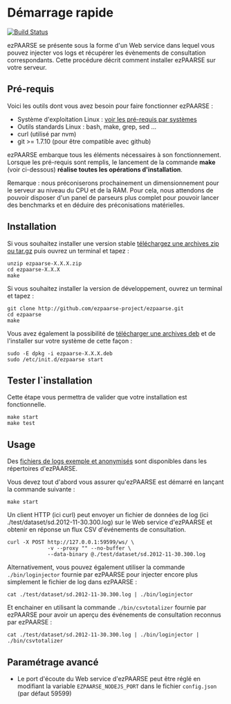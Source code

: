 # Démarrage rapide #

[![Build Status](https://secure.travis-ci.org/ezpaarse-project/ezpaarse.png?branch=master)](http://travis-ci.org/ezpaarse-project/ezpaarse)

ezPAARSE se présente sous la forme d'un Web service dans lequel vous pouvez injecter vos logs et récupérer
les évènements de consultation correspondants. Cette procédure décrit comment installer
ezPAARSE sur votre serveur.

## Pré-requis ##

Voici les outils dont vous avez besoin pour faire fonctionner ezPAARSE :

* Système d'exploitation Linux : [voir les pré-requis par systèmes](https://github.com/ezpaarse-project/ezpaarse/blob/master/doc/multi-os.md)
* Outils standards Linux : bash, make, grep, sed ... 
* curl (utilisé par nvm)
* git >= 1.7.10 (pour être compatible avec github)

ezPAARSE embarque tous les éléments nécessaires à son fonctionnement. 
Lorsque les pré-requis sont remplis, le lancement de la commande **make** (voir ci-dessous) **réalise toutes les opérations d'installation**.

Remarque : nous préconiserons prochainement un dimensionnement pour le serveur au niveau du CPU et de la RAM.
Pour cela, nous attendons de pouvoir disposer d'un panel de parseurs plus complet pour pouvoir lancer des
benchmarks et en déduire des préconisations matérielles.

## Installation ##

Si vous souhaitez installer une version stable [téléchargez une archives zip ou tar.gz](http://analogist.couperin.org/ezpaarse/download) puis ouvrez un terminal et tapez :
```console
unzip ezpaarse-X.X.X.zip
cd ezpaarse-X.X.X
make
```

Si vous souhaitez installer la version de développement, ouvrez un terminal et tapez :
```console
git clone http://github.com/ezpaarse-project/ezpaarse.git
cd ezpaarse
make
```

Vous avez également la possibilité de [télécharger une archives deb](http://analogist.couperin.org/ezpaarse/download) et de l'installer sur votre système de cette façon :
```console
sudo -E dpkg -i ezpaarse-X.X.X.deb
sudo /etc/init.d/ezpaarse start
```

## Tester l`installation ##

Cette étape vous permettra de valider que votre installation est fonctionnelle.

```console
make start
make test
```

## Usage ##

Des [fichiers de logs exemple et anonymisés](https://raw.github.com/ezpaarse-project/ezpaarse/master/test/dataset/sd.2012-11-30.300.log)
sont disponibles dans les répertoires d'ezPAARSE.

Vous devez tout d'abord vous assurer qu'ezPAARSE est démarré en lançant la commande suivante :

```console
make start
```

Un client HTTP (ici curl) peut envoyer un fichier de données de log (ici ./test/dataset/sd.2012-11-30.300.log)
sur le Web service d'ezPAARSE et obtenir en réponse un flux CSV d'événements de consultation.

```console
curl -X POST http://127.0.0.1:59599/ws/ \
             -v --proxy "" --no-buffer \
             --data-binary @./test/dataset/sd.2012-11-30.300.log
```

Alternativement, vous pouvez également utiliser la commande ``./bin/loginjector`` fournie par ezPAARSE
pour injecter encore plus simplement le fichier de log dans ezPAARSE :

```console
cat ./test/dataset/sd.2012-11-30.300.log | ./bin/loginjector
```
Et enchainer en utilisant la commande ``./bin/csvtotalizer`` fournie par ezPAARSE
pour avoir un aperçu des événements de consultation reconnus par ezPAARSE :

```console
cat ./test/dataset/sd.2012-11-30.300.log | ./bin/loginjector | ./bin/csvtotalizer
```

## Paramétrage avancé ##

* Le port d'écoute du Web service d'ezPAARSE peut être réglé en modifiant la variable ``EZPAARSE_NODEJS_PORT``
dans le fichier ``config.json`` (par défaut 59599)
